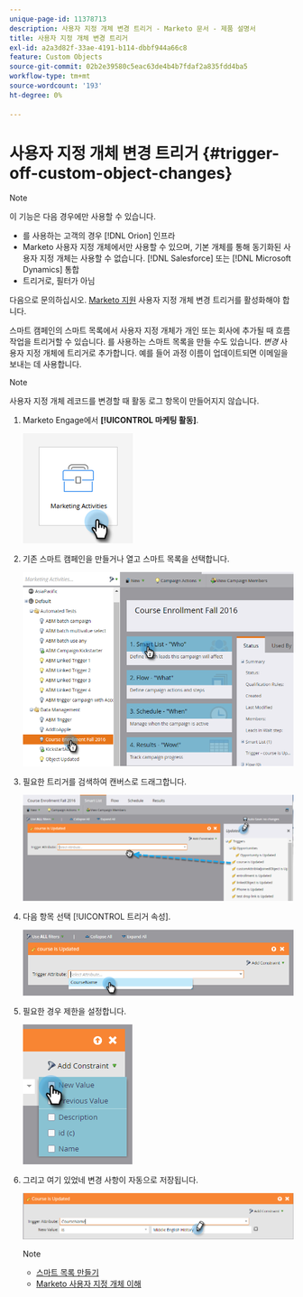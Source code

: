 ```yaml
---
unique-page-id: 11378713
description: 사용자 지정 개체 변경 트리거 - Marketo 문서 - 제품 설명서
title: 사용자 지정 개체 변경 트리거
exl-id: a2a3d82f-33ae-4191-b114-dbbf944a66c8
feature: Custom Objects
source-git-commit: 02b2e39580c5eac63de4b4b7fdaf2a835fdd4ba5
workflow-type: tm+mt
source-wordcount: '193'
ht-degree: 0%

---
```


# 사용자 지정 개체 변경 트리거 {#trigger-off-custom-object-changes}

>[!NOTE]
>
>이 기능은 다음 경우에만 사용할 수 있습니다.
>
>* 를 사용하는 고객의 경우 [!DNL Orion] 인프라
>* Marketo 사용자 지정 개체에서만 사용할 수 있으며, 기본 개체를 통해 동기화된 사용자 지정 개체는 사용할 수 없습니다. [!DNL Salesforce] 또는 [!DNL Microsoft Dynamics] 통합
>* 트리거로, 필터가 아님
>
>다음으로 문의하십시오. [Marketo 지원](https://nation.marketo.com/t5/Support/ct-p/Support) 사용자 지정 개체 변경 트리거를 활성화해야 합니다.

스마트 캠페인의 스마트 목록에서 사용자 지정 개체가 개인 또는 회사에 추가될 때 흐름 작업을 트리거할 수 있습니다. 를 사용하는 스마트 목록을 만들 수도 있습니다. *변경* 사용자 지정 개체에 트리거로 추가합니다. 예를 들어 과정 이름이 업데이트되면 이메일을 보내는 데 사용합니다.

>[!NOTE]
>
>사용자 지정 개체 레코드를 변경할 때 활동 로그 항목이 만들어지지 않습니다.

1. Marketo Engage에서 **[!UICONTROL 마케팅 활동]**.

   ![](assets/trigger-off-custom-object-changes-1.png)

1. 기존 스마트 캠페인을 만들거나 열고 스마트 목록을 선택합니다.

   ![](assets/trigger-off-custom-object-changes-2.png)

1. 필요한 트리거를 검색하여 캔버스로 드래그합니다.

   ![](assets/trigger-off-custom-object-changes-3.png)

1. 다음 항목 선택 [!UICONTROL 트리거 속성].

   ![](assets/trigger-off-custom-object-changes-4.png)

1. 필요한 경우 제한을 설정합니다.

   ![](assets/trigger-off-custom-object-changes-5.png)

1. 그리고 여기 있었네 변경 사항이 자동으로 저장됩니다.

   ![](assets/trigger-off-custom-object-changes-6.png)

   >[!NOTE]
   >
   >* [스마트 목록 만들기](/help/marketo/product-docs/core-marketo-concepts/smart-lists-and-static-lists/creating-a-smart-list/create-a-smart-list.md)
   >* [Marketo 사용자 지정 개체 이해](/help/marketo/product-docs/administration/marketo-custom-objects/understanding-marketo-custom-objects.md)

